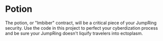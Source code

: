 # Potion
The potion, or "Imbiber" contract, will be a critical piece of your JumpRing security. Use the code in this project to perfect your cyberdization process and be sure your JumpRing doesn't liquify travelers into ectoplasm.
